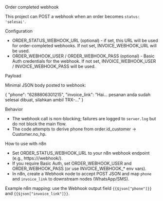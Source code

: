 Order completed webhook

This project can POST a webhook when an order becomes `status: 'selesai'`.

Configuration

- ORDER_STATUS_WEBHOOK_URL (optional) - if set, this URL will be used for order-completed webhooks. If not set, INVOICE_WEBHOOK_URL will be used.
- ORDER_WEBHOOK_USER / ORDER_WEBHOOK_PASS (optional) - Basic Auth credentials for the webhook. If not set, INVOICE_WEBHOOK_USER / INVOICE_WEBHOOK_PASS will be used.

Payload

Minimal JSON body posted to webhook:

{
  "phone": "6288806301215",
  "invoice_link": "Hai... pesanan anda sudah selesai dibuat, silahkan ambil TRX-..."
}

Behavior

- The webhook call is non-blocking; failures are logged to `server.log` but do not block the main flow.
- The code attempts to derive phone from order.id_customer -> Customer.no_hp.

How to use with n8n

- Set ORDER_STATUS_WEBHOOK_URL to your n8n webhook endpoint (e.g., https://<n8n-host>/webhook/<id>).
- If you require Basic Auth, set ORDER_WEBHOOK_USER and ORDER_WEBHOOK_PASS (or use INVOICE_WEBHOOK_* env vars).
- In n8n, create a Webhook node to accept POST JSON and map `phone` and `invoice_link` to downstream nodes (WhatsApp/SMS).

Example n8n mapping: use the Webhook output field `{{$json["phone"]}}` and `{{$json["invoice_link"]}}`.

